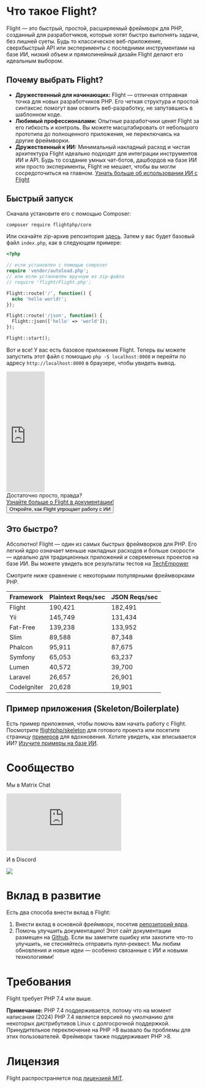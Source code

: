 # Что такое Flight?

Flight — это быстрый, простой, расширяемый фреймворк для PHP, созданный для разработчиков, которые хотят быстро выполнять задачи, без лишней суеты. Будь то классическое веб-приложение, сверхбыстрый API или эксперименты с последними инструментами на базе ИИ, низкий объем и прямолинейный дизайн Flight делают его идеальным выбором.

## Почему выбрать Flight?

- **Дружественный для начинающих:** Flight — отличная отправная точка для новых разработчиков PHP. Его четкая структура и простой синтаксис помогут вам освоить веб-разработку, не запутавшись в шаблонном коде.
- **Любимый профессионалами:** Опытные разработчики ценят Flight за его гибкость и контроль. Вы можете масштабировать от небольшого прототипа до полноценного приложения, не переключаясь на другие фреймворки.
- **Дружественный к ИИ:** Минимальный накладный расход и чистая архитектура Flight идеально подходят для интеграции инструментов ИИ и API. Будь то создание умных чат-ботов, дашбордов на базе ИИ или просто эксперименты, Flight не мешает, чтобы вы могли сосредоточиться на главном. [Узнать больше об использовании ИИ с Flight](/learn/ai)

## Быстрый запуск

Сначала установите его с помощью Composer:

```bash
composer require flightphp/core
```

Или скачайте zip-архив репозитория [здесь](https://github.com/flightphp/core). Затем у вас будет базовый файл `index.php`, как в следующем примере:

```php
<?php

// если установлен с помощью composer
require 'vendor/autoload.php';
// или если установлен вручную из zip-файла
// require 'flight/Flight.php';

Flight::route('/', function() {
  echo 'hello world!';
});

Flight::route('/json', function() {
  Flight::json(['hello' => 'world']);
});

Flight::start();
```

Вот и все! У вас есть базовое приложение Flight. Теперь вы можете запустить этот файл с помощью `php -S localhost:8000` и перейти по адресу `http://localhost:8000` в браузере, чтобы увидеть вывод.

<div class="flight-block-video">
  <div class="row">
    <div class="col-12 col-md-6 position-relative video-wrapper">
      <iframe class="video-bg" width="100vw" height="315" src="https://www.youtube.com/embed/VCztp1QLC2c?si=W3fSWEKmoCIlC7Z5" title="YouTube video player" frameborder="0" allow="accelerometer; autoplay; clipboard-write; encrypted-media; gyroscope; picture-in-picture; web-share" allowfullscreen></iframe>
    </div>
    <div class="col-12 col-md-6 text-center mt-5 pt-5">
      <span class="fligth-title-video">Достаточно просто, правда?</span>
      <br>
      <a href="https://docs.flightphp.com/learn">Узнайте больше о Flight в документации!</a>
      <br>
      <button href="/learn/ai" class="btn btn-primary mt-3">Откройте, как Flight упрощает работу с ИИ</button>
    </div>
  </div>
</div>

## Это быстро?

Абсолютно! Flight — один из самых быстрых фреймворков для PHP. Его легкий ядро означает меньше накладных расходов и больше скорости — идеально для традиционных приложений и современных проектов на базе ИИ. Вы можете увидеть все результаты тестов на [TechEmpower](https://www.techempower.com/benchmarks/#section=data-r18&hw=ph&test=frameworks)

Смотрите ниже сравнение с некоторыми популярными фреймворками PHP.

| Framework | Plaintext Reqs/sec | JSON Reqs/sec |
| --------- | ------------ | ------------ |
| Flight      | 190,421    | 182,491 |
| Yii         | 145,749    | 131,434 |
| Fat-Free    | 139,238    | 133,952 |
| Slim        | 89,588     | 87,348  |
| Phalcon     | 95,911     | 87,675  |
| Symfony     | 65,053     | 63,237  |
| Lumen       | 40,572     | 39,700  |
| Laravel     | 26,657     | 26,901  |
| CodeIgniter | 20,628     | 19,901  |

## Пример приложения (Skeleton/Boilerplate)

Есть пример приложения, чтобы помочь вам начать работу с Flight. Посмотрите [flightphp/skeleton](https://github.com/flightphp/skeleton) для готового проекта или посетите страницу [примеров](examples) для вдохновения. Хотите увидеть, как вписывается ИИ? [Изучите примеры на базе ИИ](/learn/ai).

# Сообщество

Мы в Matrix Chat

[![Matrix](https://img.shields.io/matrix/flight-php-framework%3Amatrix.org?server_fqdn=matrix.org&style=social&logo=matrix)](https://matrix.to/#/#flight-php-framework:matrix.org)

И в Discord

[![](https://dcbadge.limes.pink/api/server/https://discord.gg/Ysr4zqHfbX)](https://discord.gg/Ysr4zqHfbX)

# Вклад в развитие

Есть два способа внести вклад в Flight:

1. Внести вклад в основной фреймворк, посетив [репозиторий ядра](https://github.com/flightphp/core).
2. Помочь улучшить документацию! Этот сайт документации размещен на [Github](https://github.com/flightphp/docs). Если вы заметите ошибку или захотите что-то улучшить, не стесняйтесь отправить пулл-реквест. Мы любим обновления и новые идеи — особенно связанные с ИИ и новыми технологиями!

# Требования

Flight требует PHP 7.4 или выше.

**Примечание:** PHP 7.4 поддерживается, потому что на момент написания (2024) PHP 7.4 является версией по умолчанию для некоторых дистрибутивов Linux с долгосрочной поддержкой. Принудительное переключение на PHP >8 вызвало бы проблемы для этих пользователей. Фреймворк также поддерживает PHP >8.

# Лицензия

Flight распространяется под [лицензией MIT](https://github.com/flightphp/core/blob/master/LICENSE).